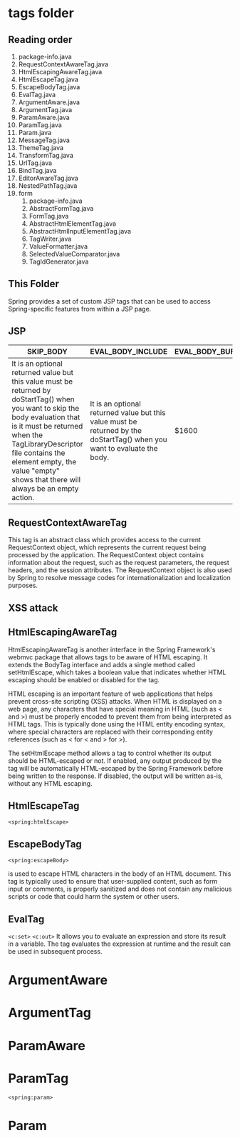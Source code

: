 # tags folder

## Reading order
1. package-info.java
2. RequestContextAwareTag.java
3. HtmlEscapingAwareTag.java
4. HtmlEscapeTag.java
5. EscapeBodyTag.java
6. EvalTag.java
7. ArgumentAware.java
8. ArgumentTag.java
9. ParamAware.java
10. ParamTag.java
11. Param.java
12. MessageTag.java
13. ThemeTag.java
14. TransformTag.java
15. UrlTag.java
16. BindTag.java
17. EditorAwareTag.java
18. NestedPathTag.java
19. form
    1. package-info.java
    2. AbstractFormTag.java
    3. FormTag.java
    4. AbstractHtmlElementTag.java
    5. AbstractHtmlInputElementTag.java
    6. TagWriter.java
    7. ValueFormatter.java
    8. SelectedValueComparator.java
    9. TagIdGenerator.java

## This Folder
Spring provides a set of custom JSP tags that can be used to access Spring-specific features from 
within a JSP page.

## JSP

| SKIP_BODY        | EVAL_BODY_INCLUDE | EVAL_BODY_BUFFERED | SKIP_PAGE | EVAL_PAGE |
| ------------- | ------------- | ----- | ----- | -----|
| It is an optional returned value but this value must be returned by doStartTag() when you want to skip the body evaluation that is it must be returned when the TagLibraryDescriptor file contains the element empty, the value "empty" shows that there will always be an empty action.  | It is an optional returned value but this value must be returned by the doStartTag() when you want to evaluate the body. | $1600 | | |


## RequestContextAwareTag
This tag is an abstract class which provides access to the current RequestContext object, which 
represents the current request being processed by the application. The RequestContext object contains 
information about the request, such as the request parameters, the request headers, and the session 
attributes. The RequestContext object is also used by Spring to resolve message codes for 
internationalization and localization purposes.

## XSS attack

## HtmlEscapingAwareTag
HtmlEscapingAwareTag is another interface in the Spring Framework's webmvc package that allows tags to
be aware of HTML escaping. It extends the BodyTag interface and adds a single method called 
setHtmlEscape, which takes a boolean value that indicates whether HTML escaping should be enabled or 
disabled for the tag.

HTML escaping is an important feature of web applications that helps prevent cross-site scripting (XSS) 
attacks. When HTML is displayed on a web page, any characters that have special meaning in HTML (such 
as < and >) must be properly encoded to prevent them from being interpreted as HTML tags. This is 
typically done using the HTML entity encoding syntax, where special characters are replaced with their 
corresponding entity references (such as < for < and > for >).

The setHtmlEscape method allows a tag to control whether its output should be HTML-escaped or not. If 
enabled, any output produced by the tag will be automatically HTML-escaped by the Spring Framework 
before being written to the response. If disabled, the output will be written as-is, without any HTML 
escaping.
## HtmlEscapeTag
    
`<spring:htmlEscape>`
    
## EscapeBodyTag
    
`<spring:escapeBody>` 

is used to escape HTML characters in the body of an HTML document. This tag is 
typically used to ensure that user-supplied content, such as form input or comments, is properly 
sanitized and does not contain any malicious scripts or code that could harm the system or other users.

## EvalTag
`<c:set>`
`<c:out>`
It allows you to evaluate an expression and store its result in a variable. The tag evaluates the 
expression at runtime and the result can be used in subsequent process.

# ArgumentAware

# ArgumentTag

# ParamAware

# ParamTag
`<spring:param>`

# Param
